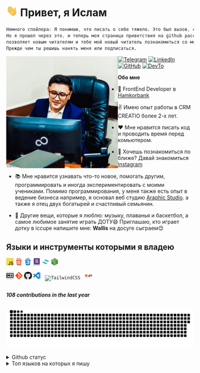 # <a href="#"><img height="30px" alt="GIF of waving hand" src="assets/handwave.gif"></a> Привет, я Ислам 

```CSS
Немного спойлера: Я понимаю, что писать о себе тяжело. Это был вызов, с которым я тоже столкнулся (сейчас😄).
Но я прошел через это, и теперь моя страница приветствия на github рассказывает убедительную историю,
позволяет новым читателям и тебе мой новый читатель познакомиться со мной.
Прежде чем ты решишь нанять меня или подписаться.
```

<a href="https://dev.to/ibrakhimzhanov" target="_blank"><img align="left" height="300px" alt="GIF about me" src="assets/readme_me.gif"></a>

<a href="https://t.me/ibrakhimzhanovit" target="_blank"><img src="https://img.shields.io/badge/-Telegram-0088cc?style=flat-square&logo=telegram" alt="Telegram"></a>
<a href="https://www.linkedin.com/in/ibrakhimzhanov/" target="_blank"><img src="https://img.shields.io/badge/linkedin-0088cc?style=flat-square&logo=linkedin&logoColor=white" alt="LinkedIn"></a>
<a href="https://github.com/Ibrakhimzhanov" target="_blank"><img src="https://img.shields.io/badge/-GitHub-0088cc?style=flat-square&logo=github" alt="GitHub"></a>
<a href="https://dev.to/ibrakhimzhanov" target="_blank"><img src="https://img.shields.io/badge/-dev.to-0088cc?style=flat-square&logo=dev.to" alt="DevTo"></a>

**Обо мне**

  - 💼 FrontEnd Developer в [Hamkorbank](https://hamkorbank.uz)  
  - ✌️  Имею опыт работы в CRM CREATIO  более 2-х лет.
  - ❤️ Мне нравится писать код и проводить время перед комьютером.
  - 💬 Хочешь познакомиться по ближе? Давай знакомиться [Instagram](https://www.instagram.com/uzwebblog/)
  
  
- 📚 Мне нравится узнавать что-то новое, помогать другим, программировать и иногда экспериментировать c моими учениками. Помимо программирования, у меня также есть опыт в ведение бизнеса  например, я основал веб студию [Araphic Studio](https://araphic.uz/). а также я отец двух богатырей и счастливый семьянин. 

- 📌 Другие вещи, которые я люблю: музыку, плаванья и баскетбол, а самое любимое занятие играть ДОТУ😄 Приглашаю, кто играет дотку в iccupe напишите мне: **Wallis** на досуге сыграем😊

## Языки и инструменты которыми я владею

<code><img height="20" src="https://raw.githubusercontent.com/github/explore/80688e429a7d4ef2fca1e82350fe8e3517d3494d/topics/javascript/javascript.png"></code>
<code><a href="https://developer.mozilla.org/en-US/docs/Web/HTML"><img height="20" style="margin 10px" alt="HTML" src="assets/icons/html.svg" title="HTML"></a></code>
<code><a href="https://developer.mozilla.org/en-US/docs/Web/CSS"><img height="20" style="margin 10px" alt="CSS" src="assets/icons/css.svg" title="CSS"></a></code>
<code><a href="https://getbootstrap.com/"><img height="20" alt="The Bootstrap framework" style="margin 10px" src="assets/icons/bootstrap.svg" title="Bootstrap"></a></code>
<code><a href="https://tailwindcss.com/"><img height="20" alt="Tailwind CSS framework" style="margin 10px" src="assets/icons/tailwindcss.svg" title="Tailwind CSS"></a></code>
<code><img height="20" src="https://raw.githubusercontent.com/github/explore/80688e429a7d4ef2fca1e82350fe8e3517d3494d/topics/nodejs/nodejs.png"></code>
<!-- <code><img height="20" style="margin 10px" src="https://raw.githubusercontent.com/github/explore/80688e429a7d4ef2fca1e82350fe8e3517d3494d/topics/typescript/typescript.png"></code> -->
<!-- <code><img style="margin 10px" src="https://api.iconify.design/vscode-icons:file-type-reactjs.svg" alt="React" height="20"></code> -->
<!-- <code><img style="margin 10px" src="https://api.iconify.design/logos:redux.svg" alt="Redux" height="20" /></code> -->
<!-- <code><img style="margin: 10px" src="https://api.iconify.design/logos:webpack.svg" alt="Webpack" height="20" /></code> -->
<!-- <code><img style="margin: 10px" src="https://user-images.githubusercontent.com/53177375/100646696-a427e900-333e-11eb-87f5-503de8ab1ab6.png" alt="Material-UI" height="20" /></code> -->
<!-- 
<code><img height="20" src="https://raw.githubusercontent.com/github/explore/80688e429a7d4ef2fca1e82350fe8e3517d3494d/topics/docker/docker.png"></code> -->

<code><a href="https://daringfireball.net/projects/markdown/"><img height="20" style="margin 10px" alt="Markdown" src="assets/icons/markdown.svg" title="Markdown"></a></code>
<code><a href="https://git-scm.com/"><img height="20" alt="Git" style="margin 10px" src="assets/icons/git.svg" title="Git"></a></code>
<code><a href="https://github.com/"><img height="20" alt="GitHub" style="margin 10px" src="assets/icons/GitHub-Mark.svg" title="GitHub"></a></code>
<code><a href="https://code.visualstudio.com/"><img height="20" style="margin 10px" alt="Visual Studio Code" src="assets/icons/vscode.svg" title="VS Code"></a></code>
<code><img style="margin: 8px" src="https://api.iconify.design/logos:tailwindcss-icon.svg" alt="TailwindCSS" height="20" /></code>
<code><img height="20" src="https://raw.githubusercontent.com/github/explore/80688e429a7d4ef2fca1e82350fe8e3517d3494d/topics/git/git.png"></code>




##### 108 contributions in the last year
[![Header image for profile](assets/snake.svg)](https://github.com/Ibrakhimzhanov)

<details>
<summary>Github статус</summary>
<div markdown="1">
  
![Ibrakhimzhanov's GitHub](https://github-readme-stats.vercel.app/api?username=ibrakhimzhanov&count_private=true&show_icons=true&theme=tokyonight&hide=issues,contribs)
  
</div>
</details>

<details>
<summary>Топ языков на которых я пишу</summary>
<div markdown="2">
  
![Top langs](https://github-readme-stats.vercel.app/api/top-langs/?username=ibrakhimzhanov&layout=compact)
  
</div>
</details>




